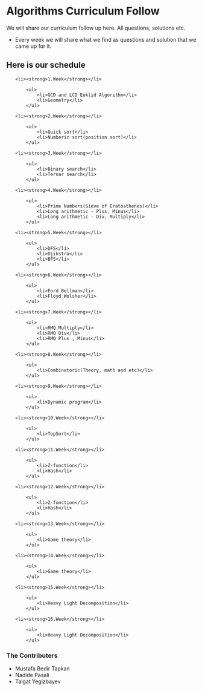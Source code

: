 # Algorithms Curriculum Follow

We will share our curriculum follow up here. All questions, solutions etc.

<ul>
    <li>Every week we will share what we find as questions and solution that we came up for it.</li>
</ul>

## Here is our schedule 

<ul>

    <li><strong>1.Week</strong></li>

        <ul>
            <li>GCD and LCD Euklid Algorithm</li>
            <li>Geometry</li>
        </ul>

    <li><strong>2.Week</strong></li>

        <ul>
            <li>Quick sort</li>
            <li>Numberic sort(position sort)</li>
        </ul>

    <li><strong>3.Week</strong></li>

        <ul>
            <li>Binary search</li>
            <li>Ternar search</li>
        </ul>

    <li><strong>4.Week</strong></li>

        <ul>
            <li>Prime Numbers(Sieve of Eratosthenes)</li>
            <li>Long arithmetic - Plus, Minus</li>
            <li>Long arithmetic - Div, Multiply</li>
        </ul>

    <li><strong>5.Week</strong></li>

        <ul>
            <li>DFS</li>
            <li>Djikstra</li>
            <li>BFS</li>
        </ul>

    <li><strong>6.Week</strong></li>

        <ul>
            <li>Ford Bellman</li>
            <li>Floyd Wolsher</li>
        </ul>

    <li><strong>7.Week</strong></li>

        <ul>
            <li>RMQ Multiply</li>
            <li>RMQ Div</li>
            <li>RMQ Plus , Minus</li>
        </ul>

    <li><strong>8.Week</strong></li>

        <ul>
            <li>Combinatoric(Theory, math and etc)</li>
        </ul>

    <li><strong>9.Week</strong></li>

        <ul>
            <li>Dynamic program</li>
        </ul>

    <li><strong>10.Week</strong></li>

        <ul>
            <li>TopSort</li>
        </ul>

    <li><strong>11.Week</strong></li>

        <ul>
            <li>Z-function</li>
            <li>Hash</li>
        </ul>

    <li><strong>12.Week</strong></li>

        <ul>
            <li>Z-function</li>
            <li>Hash</li>
        </ul>

    <li><strong>13.Week</strong></li>

        <ul>
            <li>Game theory</li>
        </ul>

    <li><strong>14.Week</strong></li>

        <ul>
            <li>Game theory</li>
        </ul>

    <li><strong>15.Week</strong></li>

        <ul>
            <li>Heavy Light Decomposition</li>
        </ul>

    <li><strong>16.Week</strong></li>

        <ul>
            <li>Heavy Light Decomposition</li>
        </ul>

</ul>

### The Contributers
<ul>
    <li>Mustafa Bedir Tapkan</li>
    <li>Nadide Pasali</li>    
    <li>Talgat Yegizbayev</li>
</ul>

